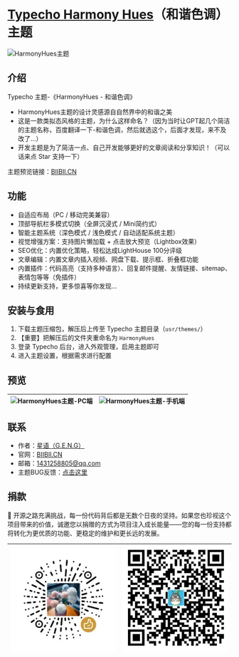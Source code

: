 # [Typecho Harmony Hues](https://www.biibii.cn/ "Harmony Hues 主题")（和谐色调）主题

![HarmonyHues主题](https://www.biibii.cn/usr/themes/HarmonyHues/assets/images/themeImg.webp)

## 介绍

Typecho 主题-《HarmonyHues - 和谐色调》

- HarmonyHues主题的设计灵感源自自然界中的和谐之美
- 这是一款类拟态风格的主题，为什么这样命名？（因为当时让GPT起几个简洁的主题名称，百度翻译一下-和谐色调，然后就选这个，后面才发现，来不及改了...）
- 开发主题是为了简洁一点、自己开发能够更好的文章阅读和分享知识！（可以话来点 Star 支持一下）

主题预览链接：[BIIBII.CN](https://www.biibii.cn/)

## 功能

- 自适应布局（PC / 移动完美兼容）
- 顶部导航栏多模式切换（全屏沉浸式 / Mini简约式）
- 智能主题系统（深色模式 / 浅色模式 / 自动适配系统主题）
- 视觉增强方案：支持图片懒加载 + 点击放大预览（Lightbox效果）
- SEO优化：内置优化策略，轻松达成LightHouse 100分评级
- 文章编辑：内置文章内插入视频、网盘下载、提示框、折叠框功能
- 内置插件：代码高亮（支持多种语言）、回复邮件提醒、友情链接、sitemap、表情包等等（免插件）
- 持续更新支持，更多惊喜等你发现...

## 安装与食用

1. 下载主题压缩包，解压后上传至 Typecho 主题目录（`usr/themes/`）
2. 【重要】把解压后的文件夹重命名为 `HarmonyHues`
3. 登录 Typecho 后台，进入外观管理，启用主题即可
4. 进入主题设置，根据需求进行配置

## 预览

| ![HarmonyHues主题-PC端](https://bu.dusays.com/2025/04/16/67ff2ff0c61c9.png) | ![HarmonyHues主题-手机端](https://bu.dusays.com/2025/04/16/67ff2ff0bc3f7.png) |
| ------------------------------------------------------------------------- | --------------------------------------------------------------------------- |

## 联系

- 作者：[星语（G.E.N.G）](https://www.biibii.cn/about.html)
- 官网：[BIIBII.CN](https://www.biibii.cn/)
- 邮箱：[1431258805@qq.com](mailto:1431258805@qq.com)
- 主题BUG反馈：[点击这里](https://www.biibii.cn/bugfeedback.html)

## 捐款

💖 开源之路充满挑战，每一份代码背后都是无数个日夜的坚持。如果您也珍视这个项目带来的价值，诚邀您以捐赠的方式为项目注入成长能量——您的每一份支持都将转化为更优质的功能、更稳定的维护和更长远的发展。

| ![微信捐赠](./assets/images/wechatQr.webp) | ![支付宝捐赠](./assets/images/alipayQr.webp) |
| ---------------------------------------- | ------------------------------------------ |
